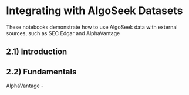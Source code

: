 # Integrating with AlgoSeek Datasets
These notebooks demonstrate how to use AlgoSeek data with external sources, such as SEC Edgar and AlphaVantage

## 2.1) Introduction 

## 2.2) Fundamentals 

AlphaVantage - 